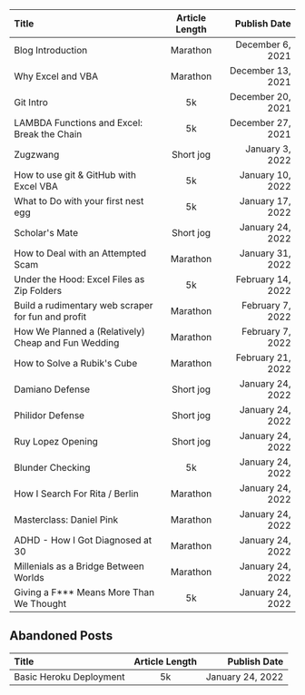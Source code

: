 <!-- Short jog, 5k, Marathon  -->

| Title                                               | Article Length |      Publish Date |
| :-------------------------------------------------- | :------------: | ----------------: |
| Blog Introduction                                   |    Marathon    |  December 6, 2021 |
| Why Excel and VBA                                   |    Marathon    | December 13, 2021 |
| Git Intro                                           |       5k       | December 20, 2021 |
| LAMBDA Functions and Excel: Break the Chain         |       5k       | December 27, 2021 |
| Zugzwang                                            |   Short jog    |   January 3, 2022 |
| How to use git & GitHub with Excel VBA              |       5k       |  January 10, 2022 |
| What to Do with your first nest egg                 |       5k       |  January 17, 2022 |
| Scholar's Mate                                      |   Short jog    |  January 24, 2022 |
| How to Deal with an Attempted Scam                  |    Marathon    |  January 31, 2022 |
| Under the Hood: Excel Files as Zip Folders          |       5k       | February 14, 2022 |
| Build a rudimentary web scraper for fun and profit  |    Marathon    |  February 7, 2022 |
| How We Planned a (Relatively) Cheap and Fun Wedding |    Marathon    |  February 7, 2022 |
| How to Solve a Rubik's Cube                         |    Marathon    | February 21, 2022 |
| Damiano Defense                                     |   Short jog    |  January 24, 2022 |
| Philidor Defense                                    |   Short jog    |  January 24, 2022 |
| Ruy Lopez Opening                                   |   Short jog    |  January 24, 2022 |
| Blunder Checking                                    |       5k       |  January 24, 2022 |
| How I Search For Rita / Berlin                      |    Marathon    |  January 24, 2022 |
| Masterclass: Daniel Pink                            |    Marathon    |  January 24, 2022 |
| ADHD - How I Got Diagnosed at 30                    |    Marathon    |  January 24, 2022 |
| Millenials as a Bridge Between Worlds               |    Marathon    |  January 24, 2022 |
| Giving a F\*\*\* Means More Than We Thought         |       5k       |  January 24, 2022 |

## Abandoned Posts

| Title                   | Article Length |     Publish Date |
| :---------------------- | :------------: | ---------------: |
| Basic Heroku Deployment |       5k       | January 24, 2022 |
